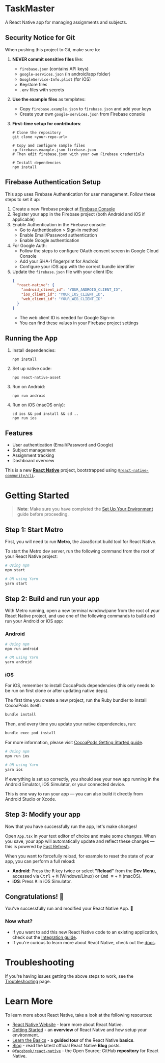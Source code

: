 # TaskMaster

A React Native app for managing assignments and subjects.

## Security Notice for Git

When pushing this project to Git, make sure to:

1. **NEVER commit sensitive files** like:
   - `firebase.json` (contains API keys)
   - `google-services.json` (in android/app folder)
   - `GoogleService-Info.plist` (for iOS)
   - Keystore files
   - `.env` files with secrets

2. **Use the example files** as templates:
   - Copy `firebase.example.json` to `firebase.json` and add your keys
   - Create your own `google-services.json` from Firebase console

3. **First-time setup for contributors**:
   ```
   # Clone the repository
   git clone <your-repo-url>
   
   # Copy and configure sample files
   cp firebase.example.json firebase.json
   # Then edit firebase.json with your own Firebase credentials
   
   # Install dependencies
   npm install
   ```

## Firebase Authentication Setup

This app uses Firebase Authentication for user management. Follow these steps to set it up:

1. Create a new Firebase project at [Firebase Console](https://console.firebase.google.com/)
2. Register your app in the Firebase project (both Android and iOS if applicable)
3. Enable Authentication in the Firebase console:
   - Go to Authentication > Sign-in method
   - Enable Email/Password authentication
   - Enable Google authentication
4. For Google Auth:
   - Follow the steps to configure OAuth consent screen in Google Cloud Console
   - Add your SHA-1 fingerprint for Android
   - Configure your iOS app with the correct bundle identifier
5. Update the `firebase.json` file with your client IDs:
   ```json
   {
     "react-native": {
       "android_client_id": "YOUR_ANDROID_CLIENT_ID",
       "ios_client_id": "YOUR_IOS_CLIENT_ID",
       "web_client_id": "YOUR_WEB_CLIENT_ID"
     }
   }
   ```
   - The web client ID is needed for Google Sign-in
   - You can find these values in your Firebase project settings

## Running the App

1. Install dependencies:
   ```
   npm install
   ```

2. Set up native code:
   ```
   npx react-native-asset
   ```

3. Run on Android:
   ```
   npm run android
   ```

4. Run on iOS (macOS only):
   ```
   cd ios && pod install && cd ..
   npm run ios
   ```

## Features

- User authentication (Email/Password and Google)
- Subject management
- Assignment tracking
- Dashboard overview

This is a new [**React Native**](https://reactnative.dev) project, bootstrapped using [`@react-native-community/cli`](https://github.com/react-native-community/cli).

# Getting Started

> **Note**: Make sure you have completed the [Set Up Your Environment](https://reactnative.dev/docs/set-up-your-environment) guide before proceeding.

## Step 1: Start Metro

First, you will need to run **Metro**, the JavaScript build tool for React Native.

To start the Metro dev server, run the following command from the root of your React Native project:

```sh
# Using npm
npm start

# OR using Yarn
yarn start
```

## Step 2: Build and run your app

With Metro running, open a new terminal window/pane from the root of your React Native project, and use one of the following commands to build and run your Android or iOS app:

### Android

```sh
# Using npm
npm run android

# OR using Yarn
yarn android
```

### iOS

For iOS, remember to install CocoaPods dependencies (this only needs to be run on first clone or after updating native deps).

The first time you create a new project, run the Ruby bundler to install CocoaPods itself:

```sh
bundle install
```

Then, and every time you update your native dependencies, run:

```sh
bundle exec pod install
```

For more information, please visit [CocoaPods Getting Started guide](https://guides.cocoapods.org/using/getting-started.html).

```sh
# Using npm
npm run ios

# OR using Yarn
yarn ios
```

If everything is set up correctly, you should see your new app running in the Android Emulator, iOS Simulator, or your connected device.

This is one way to run your app — you can also build it directly from Android Studio or Xcode.

## Step 3: Modify your app

Now that you have successfully run the app, let's make changes!

Open `App.tsx` in your text editor of choice and make some changes. When you save, your app will automatically update and reflect these changes — this is powered by [Fast Refresh](https://reactnative.dev/docs/fast-refresh).

When you want to forcefully reload, for example to reset the state of your app, you can perform a full reload:

- **Android**: Press the <kbd>R</kbd> key twice or select **"Reload"** from the **Dev Menu**, accessed via <kbd>Ctrl</kbd> + <kbd>M</kbd> (Windows/Linux) or <kbd>Cmd ⌘</kbd> + <kbd>M</kbd> (macOS).
- **iOS**: Press <kbd>R</kbd> in iOS Simulator.

## Congratulations! :tada:

You've successfully run and modified your React Native App. :partying_face:

### Now what?

- If you want to add this new React Native code to an existing application, check out the [Integration guide](https://reactnative.dev/docs/integration-with-existing-apps).
- If you're curious to learn more about React Native, check out the [docs](https://reactnative.dev/docs/getting-started).

# Troubleshooting

If you're having issues getting the above steps to work, see the [Troubleshooting](https://reactnative.dev/docs/troubleshooting) page.

# Learn More

To learn more about React Native, take a look at the following resources:

- [React Native Website](https://reactnative.dev) - learn more about React Native.
- [Getting Started](https://reactnative.dev/docs/environment-setup) - an **overview** of React Native and how setup your environment.
- [Learn the Basics](https://reactnative.dev/docs/getting-started) - a **guided tour** of the React Native **basics**.
- [Blog](https://reactnative.dev/blog) - read the latest official React Native **Blog** posts.
- [`@facebook/react-native`](https://github.com/facebook/react-native) - the Open Source; GitHub **repository** for React Native.
